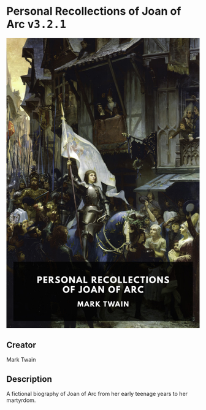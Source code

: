 
# Personal Recollections of Joan of Arc <kbd>v3.2.1</kbd>

<center>
  <img src="./cover-1024.jpg"/>
</center>

## Creator
Mark Twain

## Description
A fictional biography of Joan of Arc from her early teenage years to her martyrdom.
